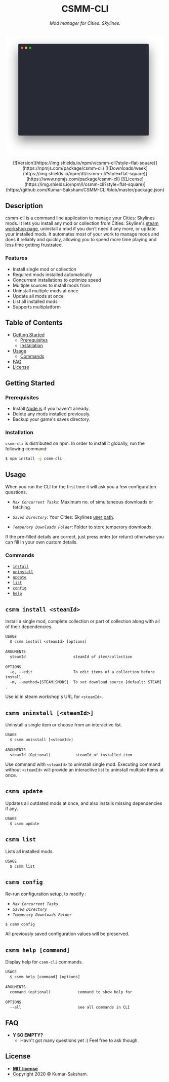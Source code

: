 <!-- omit in toc -->
<h1 align="center">CSMM-CLI</h1>

<h6 align="center">Mod manager for Cities: Skylines.</h6>

<p align="center">
<img src="./demo/demo.svg" width="700"/>
</p>

<p align="center">
[![Version](https://img.shields.io/npm/v/csmm-cli?style=flat-square)](https://npmjs.com/package/csmm-cli)
[![Downloads/week](https://img.shields.io/npm/dt/csmm-cli?style=flat-square)](https://www.npmjs.com/package/csmm-cli)
[![License](https://img.shields.io/npm/l/csmm-cli?style=flat-square)](https://github.com/Kumar-Saksham/CSMM-CLI/blob/master/package.json)
</p>



<!-- omit in toc -->
## Description

csmm-cli is a command line application to manage your Cities: Skylines mods. It lets you install any mod or collection from Cities: Skyline's [steam workshop page](https://steamcommunity.com/app/255710/workshop/), uninstall a mod if you don't need it any more, or update your installed mods. It automates most of your work to manage mods and does it reliably and quickly, allowing you to spend more time playing and less time getting frustrated.

<!-- omit in toc -->
### Features

* Install single mod or collection
* Required mods installed automatically
* Concurrent installations to optimize speed
* Multiple sources to install mods from
* Uninstall multiple mods at once
* Update all mods at once
* List all installed mods
* Supports multiplatform

<!-- omit in toc -->
## Table of Contents

* [Getting Started](#getting-started)
  * [Prerequisites](#prerequisites)
  * [Installation](#installation)
* [Usage](#usage)
  * [Commands](#commands)
* [FAQ](#faq)
* [License](#license)

## Getting Started

### Prerequisites

* Install  [Node.js](https://nodejs.org/en/download/ "NodeJS download page") if you haven't already.
* Delete any mods installed previously.
* Backup your game's saves directory.

### Installation
<!-- installation -->
`csmm-cli` is distributed on npm. In order to install it globally, run the following command:

```bash
$ npm install -g csmm-cli
```

## Usage

When you run the CLI for the first time it will ask you a few configuration questions.

* *`Max Concurrent Tasks`*: Maximum no. of simultaneous downloads or fetching.

* *`Saves Directory`*: Your Cities: Skylines [user path](https://skylines.paradoxwikis.com/User_path).
* *`Temperory Downloads Folder`*: Folder to store temperory downloads.

If the pre-filled details are correct, just press enter (or return) otherwise you can fill in your own custom details.

### Commands
<!-- commands -->
* [`install`](#csmm-install-steamid)
* [`uninstall`](#csmm-uninstall)
* [`update`](#csmm-update)
* [`list`](#csmm-list)
* [`config`](#csmm-config)
* [`help`](#csmm-help-command)

<!-- omit in toc -->
## `csmm install <steamId>`

Install a single mod, complete collection or part of collection along with all of their dependencies.

```
USAGE
  $ csmm install <steamId> [options]

ARGUMENTS
  steamId                     steamId of item/collection

OPTIONS
  -e, --edit                  To edit items of a collection before install.
  -m, --method={STEAM|SMODS}  To set download source [default: STEAM] .
```

Use id in steam workshop's URL for `<steamId>`.

<!-- omit in toc -->
## `csmm uninstall [<steamId>]`

Uninstall a single item or choose from an interactive list.

```
USAGE
  $ csmm uninstall [<steamId>]

ARGUMENTS
  steamId (Optional)           steamId of installed item
```

Use command with `<steamId>` to uninstall single mod. Executing command without `<steamId>` will provide an interactive list to uninstall multiple items at once.

<!-- omit in toc -->
## `csmm update`

Updates all outdated mods at once, and also installs missing dependencies if any.

```
USAGE
  $ csmm update
```

<!-- omit in toc -->
## `csmm list`

Lists all installed mods.

```
USAGE
  $ csmm list
```

<!-- omit in toc -->
## `csmm config`

Re-run configuration setup, to modify :

* *`Max Concurrent Tasks`*
* *`Saves Directory`*
* *`Temperory Downloads Folder`*

```
$ csmm config
```

All previously saved configuration values will be preserved.

<!-- omit in toc -->
## `csmm help [command]`

Display help for `csmm-cli` commands.

```
USAGE
  $ csmm help [command] [options]

ARGUMENTS
  command (optional)            command to show help for

OPTIONS
  --all                         see all commands in CLI
```


<!-- commandsstop -->

## FAQ

* **Y SO EMPTY?**
  * Havn't got many questions yet :) Feel free to ask though.

## License

- **[MIT license](./LICENSE)**
- Copyright 2020 © Kumar-Saksham.
